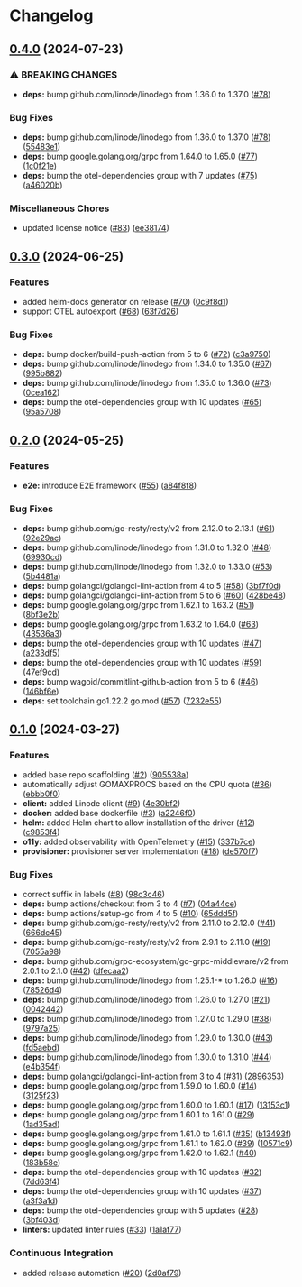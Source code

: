 # Changelog

## [0.4.0](https://github.com/linode/linode-cosi-driver/compare/v0.3.0...v0.4.0) (2024-07-23)


### ⚠ BREAKING CHANGES

* **deps:** bump github.com/linode/linodego from 1.36.0 to 1.37.0 ([#78](https://github.com/linode/linode-cosi-driver/issues/78))

### Bug Fixes

* **deps:** bump github.com/linode/linodego from 1.36.0 to 1.37.0 ([#78](https://github.com/linode/linode-cosi-driver/issues/78)) ([55483e1](https://github.com/linode/linode-cosi-driver/commit/55483e18550406803f0a9035d4e8c9711180057e))
* **deps:** bump google.golang.org/grpc from 1.64.0 to 1.65.0 ([#77](https://github.com/linode/linode-cosi-driver/issues/77)) ([1c0f21e](https://github.com/linode/linode-cosi-driver/commit/1c0f21eaf18e6016e243d46db21c11ee434808b1))
* **deps:** bump the otel-dependencies group with 7 updates ([#75](https://github.com/linode/linode-cosi-driver/issues/75)) ([a46020b](https://github.com/linode/linode-cosi-driver/commit/a46020b5cb38e2787a069c53eb4174eab5814658))


### Miscellaneous Chores

* updated license notice ([#83](https://github.com/linode/linode-cosi-driver/issues/83)) ([ee38174](https://github.com/linode/linode-cosi-driver/commit/ee38174caf95715e9bca56bcb4fb392f81cacbd1))

## [0.3.0](https://github.com/linode/linode-cosi-driver/compare/v0.2.0...v0.3.0) (2024-06-25)


### Features

* added helm-docs generator on release ([#70](https://github.com/linode/linode-cosi-driver/issues/70)) ([0c9f8d1](https://github.com/linode/linode-cosi-driver/commit/0c9f8d1c467c97f1e3b5c6d58f5ed5057aea4ed3))
* support OTEL autoexport ([#68](https://github.com/linode/linode-cosi-driver/issues/68)) ([63f7d26](https://github.com/linode/linode-cosi-driver/commit/63f7d265c90b63b5b0663993ca1725043dc5fb7a))


### Bug Fixes

* **deps:** bump docker/build-push-action from 5 to 6 ([#72](https://github.com/linode/linode-cosi-driver/issues/72)) ([c3a9750](https://github.com/linode/linode-cosi-driver/commit/c3a975014a64cfeaae480e0482ee4709b9ca0d08))
* **deps:** bump github.com/linode/linodego from 1.34.0 to 1.35.0 ([#67](https://github.com/linode/linode-cosi-driver/issues/67)) ([995b882](https://github.com/linode/linode-cosi-driver/commit/995b88200e589b276706aa938f905f3f1696eb96))
* **deps:** bump github.com/linode/linodego from 1.35.0 to 1.36.0 ([#73](https://github.com/linode/linode-cosi-driver/issues/73)) ([0cea162](https://github.com/linode/linode-cosi-driver/commit/0cea162d98833929bd165da1feef89d17a42db57))
* **deps:** bump the otel-dependencies group with 10 updates ([#65](https://github.com/linode/linode-cosi-driver/issues/65)) ([95a5708](https://github.com/linode/linode-cosi-driver/commit/95a5708a5f3369e4aa4af971e901671b28b23944))

## [0.2.0](https://github.com/linode/linode-cosi-driver/compare/v0.1.0...v0.2.0) (2024-05-25)


### Features

* **e2e:** introduce E2E framework ([#55](https://github.com/linode/linode-cosi-driver/issues/55)) ([a84f8f8](https://github.com/linode/linode-cosi-driver/commit/a84f8f854a98c743b3d90fffd97d7c0d5d54494d))


### Bug Fixes

* **deps:** bump github.com/go-resty/resty/v2 from 2.12.0 to 2.13.1 ([#61](https://github.com/linode/linode-cosi-driver/issues/61)) ([92e29ac](https://github.com/linode/linode-cosi-driver/commit/92e29acab82a939e85947ec5b5c755b762d756ae))
* **deps:** bump github.com/linode/linodego from 1.31.0 to 1.32.0 ([#48](https://github.com/linode/linode-cosi-driver/issues/48)) ([69930cd](https://github.com/linode/linode-cosi-driver/commit/69930cdf90bd511e97d1e1019d9fcc86cd2b2dc9))
* **deps:** bump github.com/linode/linodego from 1.32.0 to 1.33.0 ([#53](https://github.com/linode/linode-cosi-driver/issues/53)) ([5b4481a](https://github.com/linode/linode-cosi-driver/commit/5b4481a9775cf1e5c784085f38134e374e21eb22))
* **deps:** bump golangci/golangci-lint-action from 4 to 5 ([#58](https://github.com/linode/linode-cosi-driver/issues/58)) ([3bf7f0d](https://github.com/linode/linode-cosi-driver/commit/3bf7f0d83d643ca8fbfe0846bda2c043c865a633))
* **deps:** bump golangci/golangci-lint-action from 5 to 6 ([#60](https://github.com/linode/linode-cosi-driver/issues/60)) ([428be48](https://github.com/linode/linode-cosi-driver/commit/428be4802cc1339cdef2b88ac1cba73867b3c6ce))
* **deps:** bump google.golang.org/grpc from 1.62.1 to 1.63.2 ([#51](https://github.com/linode/linode-cosi-driver/issues/51)) ([8bf3e2b](https://github.com/linode/linode-cosi-driver/commit/8bf3e2b1a9281e2853bbc09f042e48009e9b350b))
* **deps:** bump google.golang.org/grpc from 1.63.2 to 1.64.0 ([#63](https://github.com/linode/linode-cosi-driver/issues/63)) ([43536a3](https://github.com/linode/linode-cosi-driver/commit/43536a335d72ac3c36f37903bd90f2912e76a785))
* **deps:** bump the otel-dependencies group with 10 updates ([#47](https://github.com/linode/linode-cosi-driver/issues/47)) ([a233df5](https://github.com/linode/linode-cosi-driver/commit/a233df53e0e530634b43e73deecc05892fb4d210))
* **deps:** bump the otel-dependencies group with 10 updates ([#59](https://github.com/linode/linode-cosi-driver/issues/59)) ([47ef9cd](https://github.com/linode/linode-cosi-driver/commit/47ef9cd14795d3ea54a1b978cd8ed970b8f98c2f))
* **deps:** bump wagoid/commitlint-github-action from 5 to 6 ([#46](https://github.com/linode/linode-cosi-driver/issues/46)) ([146bf6e](https://github.com/linode/linode-cosi-driver/commit/146bf6e20589751e9fc4117bfe0df297567b44d5))
* **deps:** set toolchain go1.22.2 go.mod ([#57](https://github.com/linode/linode-cosi-driver/issues/57)) ([7232e55](https://github.com/linode/linode-cosi-driver/commit/7232e5571072602bbb68f4397e1c60c41655740b))

## [0.1.0](https://github.com/linode/linode-cosi-driver/compare/v0.1.0...v0.1.0) (2024-03-27)


### Features

* added base repo scaffolding ([#2](https://github.com/linode/linode-cosi-driver/issues/2)) ([905538a](https://github.com/linode/linode-cosi-driver/commit/905538a0d4d6262d60d81eec937566590acf7830))
* automatically adjust GOMAXPROCS based on the CPU quota ([#36](https://github.com/linode/linode-cosi-driver/issues/36)) ([ebbb0f0](https://github.com/linode/linode-cosi-driver/commit/ebbb0f07c69056c19c49dffaf04b77238aa038bd))
* **client:** added Linode client ([#9](https://github.com/linode/linode-cosi-driver/issues/9)) ([4e30bf2](https://github.com/linode/linode-cosi-driver/commit/4e30bf2722054984b08d93ab6fabd39284850ad3))
* **docker:** added base dockerfile ([#3](https://github.com/linode/linode-cosi-driver/issues/3)) ([a2246f0](https://github.com/linode/linode-cosi-driver/commit/a2246f0406ffa85dc1cd84cc8d91c61f57e06b4e))
* **helm:** added Helm chart to allow installation of the driver ([#12](https://github.com/linode/linode-cosi-driver/issues/12)) ([c9853f4](https://github.com/linode/linode-cosi-driver/commit/c9853f4ed2686020acfc30d49057444de5fe9cef))
* **o11y:** added observability with OpenTelemetry ([#15](https://github.com/linode/linode-cosi-driver/issues/15)) ([337b7ce](https://github.com/linode/linode-cosi-driver/commit/337b7cecba42bf80d934bc24a3b7dfe51daee27a))
* **provisioner:** provisioner server implementation ([#18](https://github.com/linode/linode-cosi-driver/issues/18)) ([de570f7](https://github.com/linode/linode-cosi-driver/commit/de570f77fd112c21ec744301adee22c5f93f8927))


### Bug Fixes

* correct suffix in labels ([#8](https://github.com/linode/linode-cosi-driver/issues/8)) ([98c3c46](https://github.com/linode/linode-cosi-driver/commit/98c3c46b6e49731c773b7594f1474e3ad27c54a8))
* **deps:** bump actions/checkout from 3 to 4 ([#7](https://github.com/linode/linode-cosi-driver/issues/7)) ([04a44ce](https://github.com/linode/linode-cosi-driver/commit/04a44ce75b3e80a8d682370494a02c4eca252155))
* **deps:** bump actions/setup-go from 4 to 5 ([#10](https://github.com/linode/linode-cosi-driver/issues/10)) ([65ddd5f](https://github.com/linode/linode-cosi-driver/commit/65ddd5fd6d61d127b65828e88d45651afe0af550))
* **deps:** bump github.com/go-resty/resty/v2 from 2.11.0 to 2.12.0 ([#41](https://github.com/linode/linode-cosi-driver/issues/41)) ([666dc45](https://github.com/linode/linode-cosi-driver/commit/666dc45394d05cd96019205f0806acd8eb31d6c4))
* **deps:** bump github.com/go-resty/resty/v2 from 2.9.1 to 2.11.0 ([#19](https://github.com/linode/linode-cosi-driver/issues/19)) ([7055a98](https://github.com/linode/linode-cosi-driver/commit/7055a98ccac3d7976dc0212a4e7c5b7f8597fb69))
* **deps:** bump github.com/grpc-ecosystem/go-grpc-middleware/v2 from 2.0.1 to 2.1.0 ([#42](https://github.com/linode/linode-cosi-driver/issues/42)) ([dfecaa2](https://github.com/linode/linode-cosi-driver/commit/dfecaa25747ede0617f8366b64aab69009079543))
* **deps:** bump github.com/linode/linodego from 1.25.1-* to 1.26.0 ([#16](https://github.com/linode/linode-cosi-driver/issues/16)) ([78526d4](https://github.com/linode/linode-cosi-driver/commit/78526d427ab4c8f213396eb3bd1736dbf1dac309))
* **deps:** bump github.com/linode/linodego from 1.26.0 to 1.27.0 ([#21](https://github.com/linode/linode-cosi-driver/issues/21)) ([0042442](https://github.com/linode/linode-cosi-driver/commit/00424429928e10424b5daa25448525c7bd5b65e0))
* **deps:** bump github.com/linode/linodego from 1.27.0 to 1.29.0 ([#38](https://github.com/linode/linode-cosi-driver/issues/38)) ([9797a25](https://github.com/linode/linode-cosi-driver/commit/9797a258f6f4244d0370fb7e8676ebeff2a1e0ff))
* **deps:** bump github.com/linode/linodego from 1.29.0 to 1.30.0 ([#43](https://github.com/linode/linode-cosi-driver/issues/43)) ([fd5aebd](https://github.com/linode/linode-cosi-driver/commit/fd5aebdc61b776a738579a278e27b78e721e674c))
* **deps:** bump github.com/linode/linodego from 1.30.0 to 1.31.0 ([#44](https://github.com/linode/linode-cosi-driver/issues/44)) ([e4b354f](https://github.com/linode/linode-cosi-driver/commit/e4b354ffb6157e5c34f8c94bcd3af64805efacfb))
* **deps:** bump golangci/golangci-lint-action from 3 to 4 ([#31](https://github.com/linode/linode-cosi-driver/issues/31)) ([2896353](https://github.com/linode/linode-cosi-driver/commit/2896353baa208f982a065abdca2f7da9c06d6da0))
* **deps:** bump google.golang.org/grpc from 1.59.0 to 1.60.0 ([#14](https://github.com/linode/linode-cosi-driver/issues/14)) ([3125f23](https://github.com/linode/linode-cosi-driver/commit/3125f2347afa18b4fdccdfbf5196681bc600a8a2))
* **deps:** bump google.golang.org/grpc from 1.60.0 to 1.60.1 ([#17](https://github.com/linode/linode-cosi-driver/issues/17)) ([13153c1](https://github.com/linode/linode-cosi-driver/commit/13153c1e0acc8a8851558916c4148dd264af3c30))
* **deps:** bump google.golang.org/grpc from 1.60.1 to 1.61.0 ([#29](https://github.com/linode/linode-cosi-driver/issues/29)) ([1ad35ad](https://github.com/linode/linode-cosi-driver/commit/1ad35ad78b504c904016ed3034de2f2f2519275c))
* **deps:** bump google.golang.org/grpc from 1.61.0 to 1.61.1 ([#35](https://github.com/linode/linode-cosi-driver/issues/35)) ([b13493f](https://github.com/linode/linode-cosi-driver/commit/b13493f1a9412fa4dc562bc489713160f47816fb))
* **deps:** bump google.golang.org/grpc from 1.61.1 to 1.62.0 ([#39](https://github.com/linode/linode-cosi-driver/issues/39)) ([10571c9](https://github.com/linode/linode-cosi-driver/commit/10571c911ca71ae02cb088d8376b556f7287f168))
* **deps:** bump google.golang.org/grpc from 1.62.0 to 1.62.1 ([#40](https://github.com/linode/linode-cosi-driver/issues/40)) ([183b58e](https://github.com/linode/linode-cosi-driver/commit/183b58e6747b5053c1e67a9baf94ab412c9fc570))
* **deps:** bump the otel-dependencies group with 10 updates ([#32](https://github.com/linode/linode-cosi-driver/issues/32)) ([7dd63f4](https://github.com/linode/linode-cosi-driver/commit/7dd63f484aebb80239cc00e2b902a2986cfa612c))
* **deps:** bump the otel-dependencies group with 10 updates ([#37](https://github.com/linode/linode-cosi-driver/issues/37)) ([a3f3a1d](https://github.com/linode/linode-cosi-driver/commit/a3f3a1de1beb1c0aeda5cf3d36753f98b4cb8dcd))
* **deps:** bump the otel-dependencies group with 5 updates ([#28](https://github.com/linode/linode-cosi-driver/issues/28)) ([3bf403d](https://github.com/linode/linode-cosi-driver/commit/3bf403dc636b999ae0e8b6e8ae749ca6e63e5484))
* **linters:** updated linter rules ([#33](https://github.com/linode/linode-cosi-driver/issues/33)) ([1a1af77](https://github.com/linode/linode-cosi-driver/commit/1a1af774a67d94e5e4fb66908fa8a8a125337ed9))


### Continuous Integration

* added release automation ([#20](https://github.com/linode/linode-cosi-driver/issues/20)) ([2d0af79](https://github.com/linode/linode-cosi-driver/commit/2d0af7985d969f68131e5bd3a6726f2708b8c1b8))
